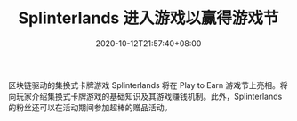 ﻿---
title: "Splinterlands 进入游戏以赢得游戏节"
date: 2020-10-12T21:57:40+08:00
lastmod: 2020-10-12T16:45:40+08:00
draft: false
authors: ["Roberta"]
description: "区块链驱动的集换式卡牌游戏 Splinterlands 将在 Play to Earn 游戏节上亮相。将向玩家介绍集换式卡牌游戏的基础知识及其游戏赚钱机制。此外，Splinterlands 的粉丝还可以在活动期间参加超棒的赠品活动。"
featuredImage: "splinterlands_play_to_earn_game_festival.png"
tags: ["Virtual World","虚拟世界","Play to Earn"]
categories: ["news"]
news: ["虚拟世界"]
weight: 
lightgallery: true
pinned: false
recommend: false
recommend1: false
---

区块链驱动的集换式卡牌游戏 Splinterlands 将在 Play to Earn 游戏节上亮相。将向玩家介绍集换式卡牌游戏的基础知识及其游戏赚钱机制。此外，Splinterlands 的粉丝还可以在活动期间参加超棒的赠品活动。

<!--more-->

